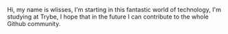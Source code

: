 Hi, my name is wlisses, I'm starting in this fantastic
world of technology, I'm studying at Trybe, I hope
that in the future I can contribute to the whole Github
community.
